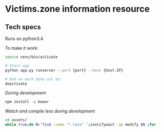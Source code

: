 # Victims.zone information resource

## Tech specs

Runs on python3.4

To make it work:

```bash
source venv/bin/activate

# Start app
python app.py runserver --port {port} --host {host.IP}

# And on work done ust do:
deactivate
```

*During development*

```bash
npm install -g bower
```

*Watch and compile less during development*

```bash
cd assets/
while true;do N=`find -name "*.less" `;inotifywait -qe modify $N ;for f in $N; do lessc -x less/app.less --source-map ../victims/static/css/app.css;done;done
```